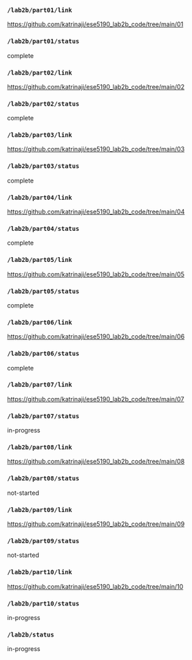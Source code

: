 ### `/lab2b/part01/link`
https://github.com/katrinaji/ese5190_lab2b_code/tree/main/01
### `/lab2b/part01/status`
complete
### `/lab2b/part02/link`
https://github.com/katrinaji/ese5190_lab2b_code/tree/main/02
### `/lab2b/part02/status`
complete
### `/lab2b/part03/link`
https://github.com/katrinaji/ese5190_lab2b_code/tree/main/03
### `/lab2b/part03/status`
complete
### `/lab2b/part04/link`
https://github.com/katrinaji/ese5190_lab2b_code/tree/main/04
### `/lab2b/part04/status`
complete
### `/lab2b/part05/link`
https://github.com/katrinaji/ese5190_lab2b_code/tree/main/05
### `/lab2b/part05/status`
complete
### `/lab2b/part06/link`
https://github.com/katrinaji/ese5190_lab2b_code/tree/main/06
### `/lab2b/part06/status`
complete
### `/lab2b/part07/link`
https://github.com/katrinaji/ese5190_lab2b_code/tree/main/07
### `/lab2b/part07/status`
in-progress
### `/lab2b/part08/link`
https://github.com/katrinaji/ese5190_lab2b_code/tree/main/08
### `/lab2b/part08/status`
not-started
### `/lab2b/part09/link`
https://github.com/katrinaji/ese5190_lab2b_code/tree/main/09
### `/lab2b/part09/status`
not-started
### `/lab2b/part10/link`
https://github.com/katrinaji/ese5190_lab2b_code/tree/main/10
### `/lab2b/part10/status`
in-progress
### `/lab2b/status`
in-progress

